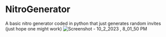 # NitroGenerator
A basic nitro generator coded in python that just generates random invites (just hope one might work)
![Screenshot - 10_2_2023 , 8_01_50 PM](https://github.com/Goofisded/NitroGenerator/assets/107615523/f3d72268-9f03-4f5d-b439-92f5c9cace4c)
